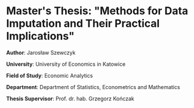 # Master's Thesis: "Methods for Data Imputation and Their Practical Implications"

**Author**: Jarosław Szewczyk

**University**: University of Economics in Katowice

**Field of Study**: Economic Analytics

**Department**: Department of Statistics, Econometrics and Mathematics

**Thesis Supervisor**: Prof. dr. hab. Grzegorz Kończak
